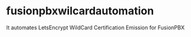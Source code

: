 # fusionpbxwilcardautomation
It automates LetsEncrypt WildCard Certification Emission for FusionPBX
